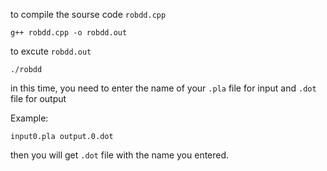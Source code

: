 
to compile the sourse code `robdd.cpp`
```
g++ robdd.cpp -o robdd.out
```

to excute `robdd.out`
```
./robdd
```
in this time, you need to enter the name of your `.pla` file for input and `.dot` file for output

Example:
```
input0.pla output.0.dot
```
then you will get `.dot` file with the name you entered.
